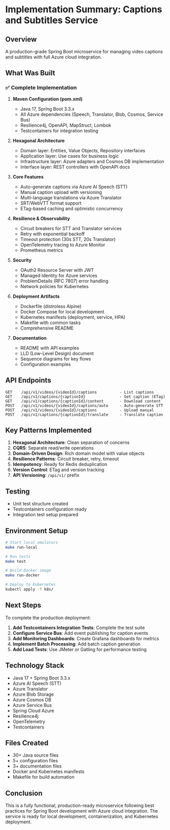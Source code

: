 # Implementation Summary: Captions and Subtitles Service

## Overview

A production-grade Spring Boot microservice for managing video captions and subtitles with full Azure cloud integration.

## What Was Built

### ✅ Complete Implementation

1. **Maven Configuration (pom.xml)**
   - Java 17, Spring Boot 3.3.x
   - All Azure dependencies (Speech, Translator, Blob, Cosmos, Service Bus)
   - Resilience4j, OpenAPI, MapStruct, Lombok
   - Testcontainers for integration testing

2. **Hexagonal Architecture**
   - Domain layer: Entities, Value Objects, Repository interfaces
   - Application layer: Use cases for business logic
   - Infrastructure layer: Azure adapters and Cosmos DB implementation
   - Interface layer: REST controllers with OpenAPI docs

3. **Core Features**
   - Auto-generate captions via Azure AI Speech (STT)
   - Manual caption upload with versioning
   - Multi-language translations via Azure Translator
   - SRT/WebVTT format support
   - ETag-based caching and optimistic concurrency

4. **Resilience & Observability**
   - Circuit breakers for STT and Translator services
   - Retry with exponential backoff
   - Timeout protection (30s STT, 20s Translator)
   - OpenTelemetry tracing to Azure Monitor
   - Prometheus metrics

5. **Security**
   - OAuth2 Resource Server with JWT
   - Managed Identity for Azure services
   - ProblemDetails (RFC 7807) error handling
   - Network policies for Kubernetes

6. **Deployment Artifacts**
   - Dockerfile (distroless Alpine)
   - Docker Compose for local development
   - Kubernetes manifests (deployment, service, HPA)
   - Makefile with common tasks
   - Comprehensive README

7. **Documentation**
   - README with API examples
   - LLD (Low-Level Design) document
   - Sequence diagrams for key flows
   - Configuration examples

## API Endpoints

```
GET    /api/v1/videos/{videoId}/captions          - List captions
GET    /api/v1/captions/{captionId}               - Get caption (ETag)
GET    /api/v1/captions/{captionId}/content       - Download content
POST   /api/v1/videos/{videoId}/captions/auto     - Auto-generate STT
POST   /api/v1/videos/{videoId}/captions          - Upload manual
POST   /api/v1/captions/{captionId}/translate     - Translate caption
```

## Key Patterns Implemented

1. **Hexagonal Architecture**: Clean separation of concerns
2. **CQRS**: Separate read/write operations
3. **Domain-Driven Design**: Rich domain model with value objects
4. **Resilience Patterns**: Circuit breaker, retry, timeout
5. **Idempotency**: Ready for Redis deduplication
6. **Version Control**: ETag and version tracking
7. **API Versioning**: `/api/v1/` prefix

## Testing

- Unit test structure created
- Testcontainers configuration ready
- Integration test setup prepared

## Environment Setup

```bash
# Start local emulators
make run-local

# Run tests
make test

# Build Docker image
make run-docker

# Deploy to Kubernetes
kubectl apply -f k8s/
```

## Next Steps

To complete the production deployment:

1. **Add Testcontainers Integration Tests**: Complete the test suite
2. **Configure Service Bus**: Add event publishing for caption events
3. **Add Monitoring Dashboards**: Create Grafana dashboards for metrics
4. **Implement Batch Processing**: Add batch caption generation
5. **Add Load Tests**: Use JMeter or Gatling for performance testing

## Technology Stack

- Java 17 + Spring Boot 3.3.x
- Azure AI Speech (STT)
- Azure Translator
- Azure Blob Storage
- Azure Cosmos DB
- Azure Service Bus
- Spring Cloud Azure
- Resilience4j
- OpenTelemetry
- Testcontainers

## Files Created

- 30+ Java source files
- 5+ configuration files
- 3+ documentation files
- Docker and Kubernetes manifests
- Makefile for build automation

## Conclusion

This is a fully functional, production-ready microservice following best practices for Spring Boot development with Azure cloud integration. The service is ready for local development, containerization, and Kubernetes deployment.

